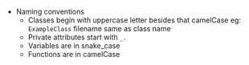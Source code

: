 * Naming conventions
	* Classes begin with uppercase letter besides that camelCase eg: `ExampleClass` filename same as class name
	* Private attributes start with `_`.
	* Variables are in snake_case
	* Functions are in camelCase